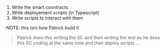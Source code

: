 1.  Write the smart coontracts
2.  Write deployement scripts (in Typescript)
3.  Write scripts to interact with them

-NOTE: this isnt how Patrick build it

> Patrick does this writing the SC and then writing the test as he does this SC coding at the same time and then deploy scripts ...
